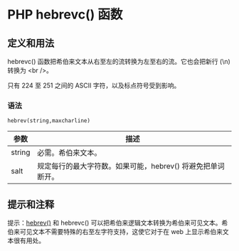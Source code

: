 # PHP hebrevc() 函数



## 定义和用法

hebrevc() 函数把希伯来文本从右至左的流转换为左至右的流。它也会把新行 (\n) 转换为 &lt;br /&gt;。

只有 224 至 251 之间的 ASCII 字符，以及标点符号受到影响。

### 语法

```
hebrev(string,maxcharline)
```

| 参数 | 描述 |
| --- | --- |
| string | 必需。希伯来文本。 |
| salt | 规定每行的最大字符数。如果可能，hebrev() 将避免把单词断开。 |

## 提示和注释

提示：[hebrev()](/php/func_string_hebrev.asp "PHP hebrev() 函数") 和 hebrevc() 可以把希伯来逻辑文本转换为希伯来可见文本。希伯来可见文本不需要特殊的右至左字符支持，这使它对于在 web 上显示希伯来文本很有用处。



